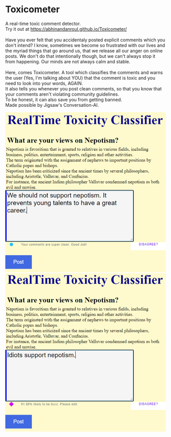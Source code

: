 # Toxicometer
A real-time toxic comment detector.<br>
Try it out at https://abhinandanroul.github.io/Toxicometer/ <br><br>
Have you ever felt that you accidentaly posted explicit comments which you don't intend? I know, sometimes we become so frustrated with our lives and the myriad things that go around us, that we release all our anger on online posts. We don't do that intentionally though, but we can't always stop it from happening. Our minds are not always calm and stable. <br><br>
Here, comes Toxicometer. A tool which classifies the comments and warns the user (Yes, I'm talking about YOU) that the comment is toxic and you need to look into your words, AGAIN. <br>It also tells you whenever you post clean comments, so that you know that your comments aren't violating community guidelines. <br> To be honest, it can also save you from getting banned. <br> Made possible by Jigsaw's Conversation-AI.

![Clean](https://github.com/AbhinandanRoul/Toxicometer/blob/master/Snips/Clean.png) ![Toxic](https://github.com/AbhinandanRoul/Toxicometer/blob/master/Snips/Toxic.png)

